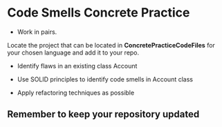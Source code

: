 # Code Smells Concrete Practice

* Work in pairs.

Locate the project that can be located in **ConcretePracticeCodeFiles** for your chosen language and add it to your repo.

* Identify flaws in an existing class Account

* Use SOLID principles to identify code smells in Account class

* Apply refactoring techniques as possible

## Remember to keep your repository updated
